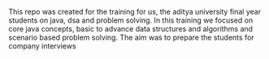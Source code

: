 This repo was created for the training for us, the aditya university final year students on java, dsa and problem solving. In this training we focused on core java concepts, basic to advance data structures and algorithms and scenario based problem solving. The aim was to prepare the students for company interviews
